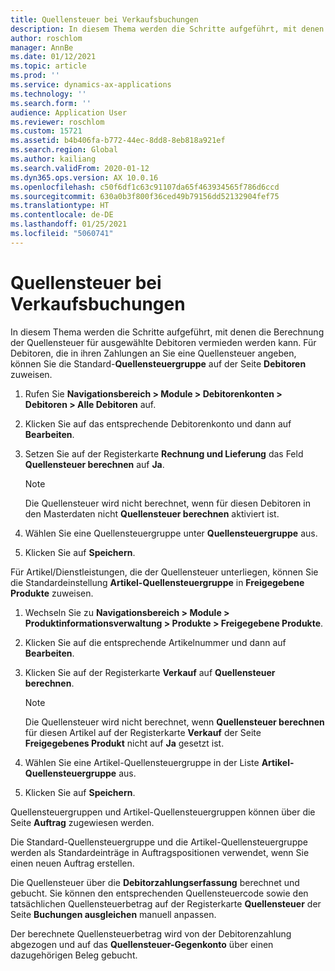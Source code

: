```yaml
---
title: Quellensteuer bei Verkaufsbuchungen
description: In diesem Thema werden die Schritte aufgeführt, mit denen die Berechnung der Quellensteuer für ausgewählte Debitoren vermieden werden kann. Für Debitoren, die in ihren Zahlungen an Sie eine Quellensteuer angeben, können Sie die Standard-Quellensteuergruppe zuweisen.
author: roschlom
manager: AnnBe
ms.date: 01/12/2021
ms.topic: article
ms.prod: ''
ms.service: dynamics-ax-applications
ms.technology: ''
ms.search.form: ''
audience: Application User
ms.reviewer: roschlom
ms.custom: 15721
ms.assetid: b4b406fa-b772-44ec-8dd8-8eb818a921ef
ms.search.region: Global
ms.author: kailiang
ms.search.validFrom: 2020-01-12
ms.dyn365.ops.version: AX 10.0.16
ms.openlocfilehash: c50f6df1c63c91107da65f463934565f786d6ccd
ms.sourcegitcommit: 630a0b3f800f36ced49b79156dd52132904fef75
ms.translationtype: HT
ms.contentlocale: de-DE
ms.lasthandoff: 01/25/2021
ms.locfileid: "5060741"
---
```

# <a name="withholding-tax-in-sales-transactions"></a>Quellensteuer bei Verkaufsbuchungen

In diesem Thema werden die Schritte aufgeführt, mit denen die Berechnung der Quellensteuer für ausgewählte Debitoren vermieden werden kann. Für Debitoren, die in ihren Zahlungen an Sie eine Quellensteuer angeben, können Sie die Standard-**Quellensteuergruppe** auf der Seite **Debitoren** zuweisen. 

1. Rufen Sie **Navigationsbereich > Module > Debitorenkonten > Debitoren > Alle Debitoren** auf.

2. Klicken Sie auf das entsprechende Debitorenkonto und dann auf **Bearbeiten**.

3. Setzen Sie auf der Registerkarte **Rechnung und Lieferung** das Feld **Quellensteuer berechnen** auf **Ja**.

   > [!NOTE] 
   > Die Quellensteuer wird nicht berechnet, wenn für diesen Debitoren in den Masterdaten nicht **Quellensteuer berechnen** aktiviert ist.

4. Wählen Sie eine Quellensteuergruppe unter **Quellensteuergruppe** aus.

5. Klicken Sie auf **Speichern**.

Für Artikel/Dienstleistungen, die der Quellensteuer unterliegen, können Sie die Standardeinstellung **Artikel-Quellensteuergruppe** in **Freigegebene Produkte** zuweisen.

1. Wechseln Sie zu **Navigationsbereich > Module > Produktinformationsverwaltung > Produkte > Freigegebene Produkte**.

2. Klicken Sie auf die entsprechende Artikelnummer und dann auf **Bearbeiten**.

3. Klicken Sie auf der Registerkarte **Verkauf** auf **Quellensteuer berechnen**.

   > [!NOTE] 
   > Die Quellensteuer wird nicht berechnet, wenn **Quellensteuer berechnen** für diesen Artikel auf der Registerkarte **Verkauf** der Seite **Freigegebenes Produkt** nicht auf **Ja** gesetzt ist.

4. Wählen Sie eine Artikel-Quellensteuergruppe in der Liste **Artikel-Quellensteuergruppe** aus.

5. Klicken Sie auf **Speichern**.

Quellensteuergruppen und Artikel-Quellensteuergruppen können über die Seite **Auftrag** zugewiesen werden. 

Die Standard-Quellensteuergruppe und die Artikel-Quellensteuergruppe werden als Standardeinträge in Auftragspositionen verwendet, wenn Sie einen neuen Auftrag erstellen.

Die Quellensteuer über die **Debitorzahlungserfassung** berechnet und gebucht. Sie können den entsprechenden Quellensteuercode sowie den tatsächlichen Quellensteuerbetrag auf der Registerkarte **Quellensteuer** der Seite **Buchungen ausgleichen** manuell anpassen.

Der berechnete Quellensteuerbetrag wird von der Debitorenzahlung abgezogen und auf das **Quellensteuer-Gegenkonto** über einen dazugehörigen Beleg gebucht.
